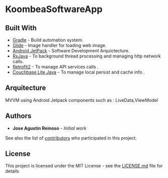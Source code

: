 # KoombeaSoftwareApp




## Built With

* [Gradle](https://gradle.org/) -  Build automation system.
* [Glide](https://github.com/bumptech/glide) - Image handler for loading web image.
* [Android JetPack](https://developer.android.com/jetpack/) - Software Development Arquictecture.
* [RxJava](https://github.com/ReactiveX/RxJava) - To background thread processing and managing http network calls.
* [Retrofit2](https://square.github.io/retrofit/) - To manage API services calls .
* [Couchbase Lite Java](https://docs.couchbase.com/couchbase-lite/2.7/introduction.html) - To manage local persist and cache info .

## Arquitecture

  MVVM using Android Jetpack components such as : LiveData,ViewModel

## Authors

* **Jose Agustin Reinoso** - *Initial work*

See also the list of [contributors](https://github.com/your/project/contributors) who participated in this project.

## License

This project is licensed under the MIT License - see the [LICENSE.md](LICENSE.md) file for details
